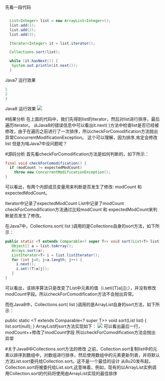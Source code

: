 先看一段代码
```java

  List<Integer> list = new ArrayList<Integer>();
  list.add(1);
  list.add(2);
  list.add(3);

  Iterator<Integer> it = list.iterator();

  Collections.sort(list);

  while (it.hasNext()) {
   System.out.println(it.next());
  }
```
Java7 运行效果
```java
1
2
3
```
Java8 运行效果 
![](http://upload-images.jianshu.io/upload_images/4685968-dd0b824ef1f2c8e4.png?imageMogr2/auto-orient/strip%7CimageView2/2/w/1240)


#结果分析
在上面的代码中，我们先得到list的iterator，然后对list进行排序，最后遍历iterator。
从Java8的错误信息中可以看出it.next( )方法中检查list是否已经被修改，由于在遍历之前进行了一次排序，所以checkForComodification方法抛出异常ConcurrentModificationException。
这个可以理解，因为排序,肯定会修改list
但是为啥Java7中没问题呢？

#源码分析
首先看checkForComodification方法是如何判断的，如下所示：
```java
final void checkForComodification() {
  if (modCount != expectedModCount)
    throw new ConcurrentModificationException();
}
```
可以看出，有两个内部成员变量用来判断是否发生了修改: modCount 和 expectedModCount。

Iterator中记录了expectedModCount
List中记录了modCount
checkForComodification方法通过比较modCount 和 expectedModCount来判断是否发生了修改。

在Java7中，Collections.sort( list )调用的是Collections自身的sort方法，如下所示：
```java
public static <T extends Comparable<? super T>> void sort(List<T> list) {
   Object[] a = list.toArray();
   Arrays.sort(a);
   ListIterator<T> i = list.listIterator();
   for (int j=0; j<a.length; j++) {
     i.next();
     i.set((T)a[j]);
   }
}
```
可以看出，该排序算法只是改变了List中元素的值（i.set((T)a[j]);），并没有修改modCount字段。所以checkForComodification方法不会抛出异常。

而在Java8中，Collections.sort( list )调用的是ArrayList自身的sort方法，如下所示：

public static <T extends Comparable<? super T>> void sort(List<T> list) {
  list.sort(null);
}
ArrayList的sort方法实现如下：
![](http://upload-images.jianshu.io/upload_images/4685968-cba099d83fb00e29.png?imageMogr2/auto-orient/strip%7CimageView2/2/w/1240)
可以看出最后一行，modCount++修改了modCount字段
所以checkForComodification方法会抛出异常

#关于Java8中Collections.sort方法的修改
之前，Collection.sort复制list中的元素以排序到数组中，对数组进行排序，然后使用数组中的元素更新列表，并将默认方法List.sort委托给Collection.sort。这不是一个最佳的设计
从8u20发布起，Collection.sort将被委托给List.sort,这意味着，例如，现有的以ArrayList实例调用Collection.sort的代码将使用由ArrayList实现的最佳排序
 
